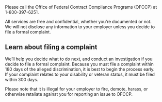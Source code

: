 ---
---

Please call the Office of Federal Contract Compliance Programs (OFCCP) at 1-800-397-6251.

All services are free and confidential, whether you’re documented or not. We will not disclose any information to your employer unless you decide to file a formal complaint.

## Learn about filing a complaint

We’ll help you decide what to do next, and conduct an investigation if you decide to file a formal complaint. Because you must file a complaint within 180 days of the alleged discrimination, it is best to begin the process early. If your complaint relates to your disability or veteran status, it must be filed within 300 days.

Please note that it is illegal for your employer to fire, demote, harass, or otherwise retaliate against you for reporting an issue to OFCCP.

